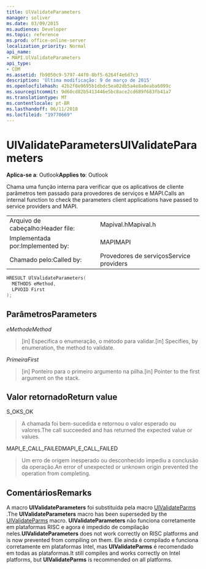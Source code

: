```yaml
---
title: UlValidateParameters
manager: soliver
ms.date: 03/09/2015
ms.audience: Developer
ms.topic: reference
ms.prod: office-online-server
localization_priority: Normal
api_name:
- MAPI.UlValidateParameters
api_type:
- COM
ms.assetid: fb9050c9-5797-44f0-8bf5-6264f4e6d7c3
description: 'Última modificação: 9 de março de 2015'
ms.openlocfilehash: 42b2f8e9695b1dbdc5ea02db5a4e8a0eaba6099c
ms.sourcegitcommit: 9d60cd82b5413446e5bc8ace2cd689f683fb41a7
ms.translationtype: MT
ms.contentlocale: pt-BR
ms.lasthandoff: 06/11/2018
ms.locfileid: "19770669"
---
```

# <a name="ulvalidateparameters"></a><span data-ttu-id="0dfc2-103">UlValidateParameters</span><span class="sxs-lookup"><span data-stu-id="0dfc2-103">UlValidateParameters</span></span>

  
  
<span data-ttu-id="0dfc2-104">**Aplica-se a**: Outlook</span><span class="sxs-lookup"><span data-stu-id="0dfc2-104">**Applies to**: Outlook</span></span> 
  
<span data-ttu-id="0dfc2-105">Chama uma função interna para verificar que os aplicativos de cliente parâmetros tem passado para provedores de serviços e MAPI.</span><span class="sxs-lookup"><span data-stu-id="0dfc2-105">Calls an internal function to check the parameters client applications have passed to service providers and MAPI.</span></span> 
  
|||
|:-----|:-----|
|<span data-ttu-id="0dfc2-106">Arquivo de cabeçalho:</span><span class="sxs-lookup"><span data-stu-id="0dfc2-106">Header file:</span></span>  <br/> |<span data-ttu-id="0dfc2-107">Mapival.h</span><span class="sxs-lookup"><span data-stu-id="0dfc2-107">Mapival.h</span></span>  <br/> |
|<span data-ttu-id="0dfc2-108">Implementada por:</span><span class="sxs-lookup"><span data-stu-id="0dfc2-108">Implemented by:</span></span>  <br/> |<span data-ttu-id="0dfc2-109">MAPI</span><span class="sxs-lookup"><span data-stu-id="0dfc2-109">MAPI</span></span>  <br/> |
|<span data-ttu-id="0dfc2-110">Chamado pelo:</span><span class="sxs-lookup"><span data-stu-id="0dfc2-110">Called by:</span></span>  <br/> |<span data-ttu-id="0dfc2-111">Provedores de serviços</span><span class="sxs-lookup"><span data-stu-id="0dfc2-111">Service providers</span></span>  <br/> |
   
```cpp
HRESULT UlValidateParameters(
  METHODS eMethod,
  LPVOID First
);
```

## <a name="parameters"></a><span data-ttu-id="0dfc2-112">Parâmetros</span><span class="sxs-lookup"><span data-stu-id="0dfc2-112">Parameters</span></span>

 <span data-ttu-id="0dfc2-113">_eMethod_</span><span class="sxs-lookup"><span data-stu-id="0dfc2-113">_eMethod_</span></span>
  
> <span data-ttu-id="0dfc2-114">[in] Especifica o enumeração, o método para validar.</span><span class="sxs-lookup"><span data-stu-id="0dfc2-114">[in] Specifies, by enumeration, the method to validate.</span></span> 
    
 <span data-ttu-id="0dfc2-115">_Primeira_</span><span class="sxs-lookup"><span data-stu-id="0dfc2-115">_First_</span></span>
  
> <span data-ttu-id="0dfc2-116">[in] Ponteiro para o primeiro argumento na pilha.</span><span class="sxs-lookup"><span data-stu-id="0dfc2-116">[in] Pointer to the first argument on the stack.</span></span>
    
## <a name="return-value"></a><span data-ttu-id="0dfc2-117">Valor retornado</span><span class="sxs-lookup"><span data-stu-id="0dfc2-117">Return value</span></span>

<span data-ttu-id="0dfc2-118">S_OK</span><span class="sxs-lookup"><span data-stu-id="0dfc2-118">S_OK</span></span> 
  
> <span data-ttu-id="0dfc2-119">A chamada foi bem-sucedida e retornou o valor esperado ou valores.</span><span class="sxs-lookup"><span data-stu-id="0dfc2-119">The call succeeded and has returned the expected value or values.</span></span> 
    
<span data-ttu-id="0dfc2-120">MAPI_E_CALL_FAILED</span><span class="sxs-lookup"><span data-stu-id="0dfc2-120">MAPI_E_CALL_FAILED</span></span> 
  
> <span data-ttu-id="0dfc2-121">Um erro de origem inesperado ou desconhecido impediu a conclusão da operação.</span><span class="sxs-lookup"><span data-stu-id="0dfc2-121">An error of unexpected or unknown origin prevented the operation from completing.</span></span>
    
## <a name="remarks"></a><span data-ttu-id="0dfc2-122">Comentários</span><span class="sxs-lookup"><span data-stu-id="0dfc2-122">Remarks</span></span>

<span data-ttu-id="0dfc2-123">A macro **UlValidateParameters** foi substituída pela macro [UlValidateParms](ulvalidateparms.md) .</span><span class="sxs-lookup"><span data-stu-id="0dfc2-123">The **UlValidateParameters** macro has been superseded by the [UlValidateParms](ulvalidateparms.md) macro.</span></span> <span data-ttu-id="0dfc2-124">**UlValidateParameters** não funciona corretamente em plataformas RISC e agora é impedido de compilação neles.</span><span class="sxs-lookup"><span data-stu-id="0dfc2-124">**UlValidateParameters** does not work correctly on RISC platforms and is now prevented from compiling on them.</span></span> <span data-ttu-id="0dfc2-125">Ele ainda é compilado e funciona corretamente em plataformas Intel, mas **UlValidateParms** é recomendado em todas as plataformas.</span><span class="sxs-lookup"><span data-stu-id="0dfc2-125">It still compiles and works correctly on Intel platforms, but **UlValidateParms** is recommended on all platforms.</span></span> 
  

